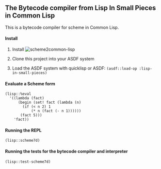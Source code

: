 ##  The Bytecode compiler from Lisp In Small Pieces in Common Lisp

This is a bytecode compiler for scheme in Common Lisp. 

#### Install 

1. Install ![scheme2common-lisp](https://github.com/gmasching/scheme2common-lisp)

2. Clone this project into your ASDF system

3. Load the ASDF system with quicklisp or ASDF: ```(asdf::load-op :lisp-in-small-pieces)```

#### Evaluate a Scheme form

```
(lisp::%eval 
  '((lambda (fact)
      (begin (set! fact (lambda (n)
        (if (< n 2) 1
            (* n (fact (- n 1))))))
       (fact 5)))
    'fact))
```

#### Running the REPL
```(lisp::scheme7d)```

#### Running the tests for the bytecode compiler and interpreter
```(lisp::test-scheme7d)```
